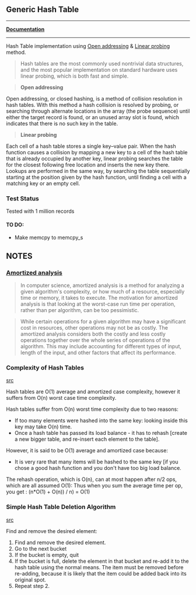 ## Generic Hash Table
_______

[**Documentation**](https://tonyjosi97.github.io/generic_hash_table/generic__hash__table_8h.html)
_______

Hash Table implementation using [Open addressing](https://en.wikipedia.org/wiki/Open_addressing) & [Linear probing](https://en.wikipedia.org/wiki/Linear_probing) method.

> Hash tables are the most commonly used nontrivial data structures, and the most popular implementation on standard hardware uses linear probing, which is both fast and simple.

> **Open addressing**

Open addressing, or closed hashing, is a method of collision resolution in hash tables. With this method a hash collision is resolved by probing, or searching through alternate locations in the array (the probe sequence) until either the target record is found, or an unused array slot is found, which indicates that there is no such key in the table.

> **Linear probing**

Each cell of a hash table stores a single key–value pair. When the hash function causes a collision by mapping a new key to a cell of the hash table that is already occupied by another key, linear probing searches the table for the closest following free location and inserts the new key there. Lookups are performed in the same way, by searching the table sequentially starting at the position given by the hash function, until finding a cell with a matching key or an empty cell.



### Test Status

Tested with 1 million records

#### TO DO:
* Make memcpy to memcpy_s

## NOTES

### [**Amortized analysis**](https://en.wikipedia.org/wiki/Amortized_analysis)

> In computer science, amortized analysis is a method for analyzing a given algorithm's complexity, or how much of a resource, especially time or memory, it takes to execute. The motivation for amortized analysis is that looking at the worst-case run time per operation, rather than per algorithm, can be too pessimistic.

> While certain operations for a given algorithm may have a significant cost in resources, other operations may not be as costly. The amortized analysis considers both the costly and less costly operations together over the whole series of operations of the algorithm. This may include accounting for different types of input, length of the input, and other factors that affect its performance.


### Complexity of Hash Tables

[src](https://stackoverflow.com/a/9214594/6792356)

Hash tables are O(1) average and amortized case complexity, however it suffers from O(n) worst case time complexity. 

Hash tables suffer from O(n) worst time complexity due to two reasons:

* If too many elements were hashed into the same key: looking inside this key may take O(n) time.  
* Once a hash table has passed its load balance - it has to rehash [create a new bigger table, and re-insert each element to the table].

However, it is said to be O(1) average and amortized case because:

* It is very rare that many items will be hashed to the same key [if you chose a good hash function and you don't have too big load balance.

The rehash operation, which is O(n), can at most happen after n/2 ops, which are all assumed O(1): Thus when you sum the average time per op, you get : (n*O(1) + O(n)) / n) = O(1)

### Simple Hash Table Deletion Algorithm

[src](https://stackoverflow.com/a/4396158/6792356)

Find and remove the desired element:
1. Find and remove the desired element.
2. Go to the next bucket
3. If the bucket is empty, quit
4. If the bucket is full, delete the element in that bucket and re-add it to the hash table using the normal means. The item must be removed before re-adding, because it is likely that the item could be added back into its original spot.
5. Repeat step 2.
